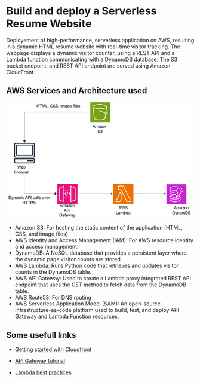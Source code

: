 # Build and deploy a Serverless Resume Website

Deployement of high-performance, serverless application on AWS, resulting in a dynamic HTML resume website with real-time visitor tracking. The webpage displays a dynamic visitor counter, using a REST API and a Lambda function communicating with a DynamoDB database. The S3 bucket endpoint, and REST API endpoint are served using Amazon CloudFront.

## AWS Services and Architecture used
![](architecture.png)

- Amazon S3: For hosting the static content of the application (HTML, CSS, and image files).
- AWS Identity and Access Management (IAM): For AWS resource identity and access management.
- DynamoDB: A NoSQL database that provides a persistent layer where the dynamic page visitor counts are stored.
- AWS Lambda: Runs Python code that retrieves and updates visitor counts in the DynamoDB table.
- AWS API Gateway: Used to create a Lambda proxy integrated REST API endpoint that uses the GET method to fetch data from the DynamoDB table.
- AWS Route53: For DNS routing
- AWS Serverless Application Model (SAM): An open-source infrastructure-as-code platform used to build, test, and deploy API Gateway and Lambda Function resources.

## Some usefull links

- [Getting started with Cloudfront](https://docs.aws.amazon.com/Route53/latest/DeveloperGuide/getting-started-cloudfront-overview.html#getting-started-cloudfront-request-certificate)

- [API Gateway tutorial](https://docs.aws.amazon.com/lambda/latest/dg/services-apigateway-tutorial.html#services-apigateway-tutorial-role)

- [Lambda best practices](https://docs.aws.amazon.com/lambda/latest/dg/best-practices.html)

